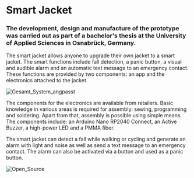 # Smart Jacket

### The development, design and manufacture of the prototype was carried out as part of a bachelor's thesis at the University of Applied Sciences in Osnabrück, Germany.

The smart jacket allows anyone to upgrade their own jacket to a smart jacket. The smart functions include fall detection, a panic button, a visual and audible alarm and an automatic text message to an emergency contact. These functions are provided by two components: an app and the electronics attached to the jacket.

![Gesamt_System_angpasst](https://github.com/user-attachments/assets/09fd7166-fc83-4f94-bfb2-4c09d1a11bb1)

The components for the electronics are available from retailers. Basic knowledge in various areas is required for assembly: sewing, programming and soldering. Apart from that, assembly is possible using simple means. The components include: an Arduino Nano RP2040 Connect, an Active Buzzer, a high-power LED and a PMMA fiber.

The smart jacket can detect a fall while walking or cycling and generate an alarm with light and noise as well as send a text message to an emergency contact. The alarm can also be activated via a button and used as a panic button.

![Open_Source](https://github.com/user-attachments/assets/ad399da7-2061-448f-ab3d-4f410a5f36d8)
